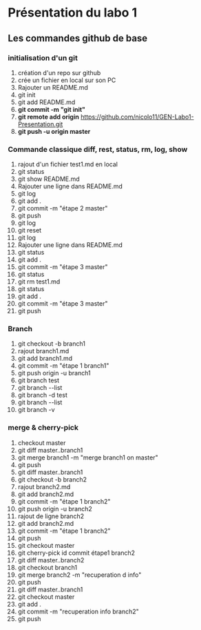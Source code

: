 # Présentation du labo 1
## Les commandes github de base

### initialisation d'un git

1. création d'un repo sur github
2. crée un fichier en local sur son PC
3. Rajouter un README.md
4. git init
5. git add README.md
6. **git commit -m "git init"**
7. **git remote add origin** https://github.com/nicolo11/GEN-Labo1-Presentation.git
8. **git push -u origin master**

### Commande classique diff, rest, status, rm, log, show
1. rajout d'un fichier test1.md en local
2. git status
3. git show README.md
4. Rajouter une ligne dans README.md
5. git log
6. git add .
7. git commit -m "étape 2 master"
8. git push
9. git log
10. git reset <ssh commit init>
11. git log 
12. Rajouter une ligne dans README.md
13. git status
14. git add .
15. git commit -m "étape 3 master"
16. git status
17. git rm test1.md
18. git status
19. git add .
20. git commit -m "étape 3 master"
21. git push

### Branch
1. git checkout -b branch1
2. rajout branch1.md
3. git add branch1.md
4. git commit -m "étape 1 branch1"
4. git push origin -u branch1
5. git branch test
6. git branch --list
7. git branch -d test
8. git branch --list
9. git branch -v

### merge & cherry-pick
1. checkout master
2. git diff master..branch1
3. git merge branch1 -m "merge branch1 on master"  
4. git push
5. git diff master..branch1
6. git checkout -b branch2
7. rajout branch2.md
8. git add branch2.md
9. git commit -m "étape 1 branch2"
10. git push origin -u branch2
11. rajout de ligne branch2
12. git add branch2.md
13. git commit -m "étape 1 branch2"
14. git push
15. git checkout master
16. git cherry-pick id commit étape1 branch2
17. git diff master..branch2
18. git checkout branch1
19. git merge branch2 -m "recuperation d info"
20. git push
21. git diff master..branch1
22. git checkout master
23. git add .
24. git commit -m "recuperation info branch2"
25. git push





